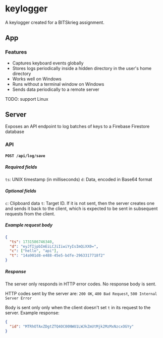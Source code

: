 # keylogger

A keylogger created for a BITSkrieg assignment.

## App

### Features

- Captures keyboard events globally
- Stores logs periodically inside a hidden directory in the user's home directory
- Works well on Windows
- Runs without a terminal window on Windows
- Sends data periodically to a remote server

TODO: support Linux

## Server

Exposes an API endpoint to log batches of keys to a Firebase Firestore database

### API

#### `POST /api/log/save`

##### Required fields

`ts`: UNIX timestamp (in milliseconds)
`d`: Data, encoded in Base64 format

##### Optional fields

`c`: Clipboard data
`t`: Target ID. If it is not sent, then the server creates one and sends it back to the client, which is expected to be sent in subsequent requests from the client.

##### Example request body

```json
{
  "ts": 1731586746340,
  "d": "eyJfIjpbImEiLCJiIiwiYyIsImQiXX0=",
  "c": ["hello", "api"],
  "t": "14a901d8-e488-45e5-bdfe-2963317718f2"
}
```

##### Response

The server only responds in HTTP error codes. No response body is sent.

HTTP codes sent by the server are: `200 OK`, `400 Bad Request`, `500 Internal Server Error`

Body is sent only only when the client doesn't set `t` in its request to the server. Example response:

```json
{
  "id": "MTRhOTAxZDgtZTQ4OC00NWU1LWJkZmUtMjk2MzMxNzcxOGYy"
}
```

